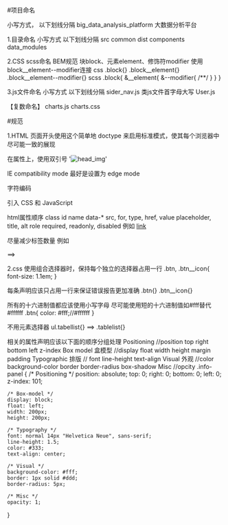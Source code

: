 #项目命名

小写方式， 以下划线分隔 
big_data_analysis_platform 大数据分析平台

1.目录命名
小写方式 以下划线分隔 
src common dist components data_modules

2.CSS scss命名
BEM规范 块block、元素element、修饰符modifier 使用 block__element--modifier连接
css 
.block{} 
.block__element{} 
.block__element--modifier{}
scss 
.block{
	&__element{
		&--modifier{
			/**/
		}
	}
}

3.js文件命名
小写方式 以下划线分隔 
sider_nav.js
类js文件首字母大写
User.js

【复数命名】 charts.js charts.css 

#规范

1.HTML
页面开头使用这个简单地 doctype 来启用标准模式，使其每个浏览器中尽可能一致的展现 <!DOCTYPE html>

在属性上，使用双引号  '<img src="head_img.png" alt="head_img">'

IE compatibility mode 最好是设置为 edge mode <meta http-equiv="X-UA-Compatible" content="IE=Edge">

字符编码 <meta charset="UTF-8">

引入 CSS 和 JavaScript 
<link rel="stylesheet" href="common.css">
<style>
    /* ... */
</style>
<script src="code-guide.js"></script>

html属性顺序
class
id
name
data-*
src, for, type, href, value
placeholder, title, alt
 role
required, readonly, disabled
例如
<a id="" class="" data-modal="" href="#">link</a>

尽量减少标签数量 例如
<div class="head">
    <img src="">
</div>
==> 
<img class="head" src="">



2.css 
使用组合选择器时，保持每个独立的选择器占用一行
.btn,
.btn__icon{
	font-size: 1.1em;
}

每条声明应该只占用一行来保证错误报告更加准确
.btn{}
.btn__icon{}

所有的十六进制值都应该使用小写字母 尽可能使用短的十六进制值如#fff替代#ffffff
.btn{
	color: #fff;//#ffffff
}

不用元素选择器
ul.tabellist{} 
==> 
.tablelist{}

相关的属性声明应该以下面的顺序分组处理
Positioning //position top right bottom left z-index
Box model 盒模型 //display float width height margin padding
Typographic 排版 // font line-height text-align
Visual 外观 //color background-color border border-radius box-shadow
Misc //opcity
.info-panel {
    /* Positioning */
    position: absolute;
    top: 0;
    right: 0;
    bottom: 0;
    left: 0;
    z-index: 101;

    /* Box-model */
    display: block;
    float: left;
    width: 200px;
    height: 200px;

    /* Typography */
    font: normal 14px "Helvetica Neue", sans-serif;
    line-height: 1.5;
    color: #333;
    text-align: center;

    /* Visual */
    background-color: #fff;
    border: 1px solid #ddd;
    border-radius: 5px;

    /* Misc */
    opacity: 1;
}
